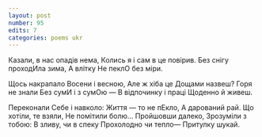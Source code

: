 ```yaml
---
layout: post
number: 95
edits: 7
categories: poems ukr
---
```


Казали, в нас опадів нема,
Колись я і сам в це повірив.
Без снігу проходИла зима,
А влітку 
Не пеклО без міри.

Щось накрапало
Восени і весною,
Але ж хіба це 
Дощами назвеш?
Горя не знали
Без сумИ і з сумОю —
В відпочинку і праці
Щоденно й живеш.

Переконали
Себе і навколо:
Життя — то не пЕкло,
А дарований рай.
Що хотіли, те взяли,
Не помітили болю…
Пройшовши далеко,
Зрозуміли з тобою:
В зливу, чи в спеку 
Прохолодно чи тепло—
Притулку шукай.
